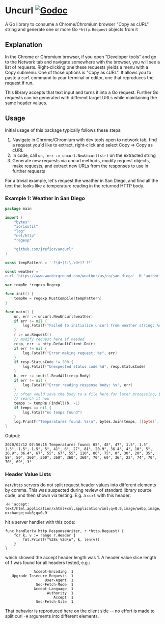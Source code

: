 Uncurl
[![Godoc][GodocV2SVG]][GodocV2URL]
=============

A Go library to consume a Chrome/Chromium browser "Copy as cURL" string and generate one or more Go
`*http.Request` objects from it

## Explanation

In the Chrome or Chromium browser, if you open "Developer tools" and go to the Network tab and
navigate somewhere with the browser, you will see a list of requests. Right-clicking one these
requests yields a menu with a Copy submenu. One of those options is "Copy as cURL". It allows you to
paste a `curl` command to your terminal or editor, one that reproduces the request if run.

This library accepts that text input and turns it into a Go request. Further Go requests can be
generated with different target URLs while maintaining the same header values.

## Usage

Initial usage of this package typically follows these steps:

1. Navigate in Chrome/Chromium with dev tools open to network tab, find a request you'd like to
   extract, right-click and select Copy => Copy as cURL
2. In code, call `un, err := uncurl.NewUncurl(str)` on the extracted string
3. Generate new requests via uncurl methods, modify request objects, make requests, and extract new
   URLs from the responses to use in further requests

For a trivial example, let's request the weather in San Diego, and find all the text that looks like a
temperature reading in the returned HTTP body.

### Example 1: Weather in San Diego

```go
package main

import (
	"bytes"
	"io/ioutil"
	"log"
	"net/http"
	"regexp"

	"github.com/jrefior/uncurl"
)

const tempPattern = `-?\d+(?:\.\d+)? ?°`

const weather = `
curl 'https://www.wunderground.com/weather/us/ca/san-diego' -H 'authority: www.wunderground.com' -H 'upgrade-insecure-requests: 1' -H 'user-agent: Mozilla/5.0 (X11; Fedora; Linux x86_64) AppleWebKit/537.36 (KHTML, like Gecko) Chrome/79.0.3945.130 Safari/537.36' -H 'accept: text/html,application/xhtml+xml,application/xml;q=0.9,image/webp,image/apng,*/*;q=0.8,application/signed-exchange;v=b3;q=0.9' -H 'sec-fetch-site: none' -H 'sec-fetch-mode: navigate' -H 'accept-encoding: gzip, deflate, br' -H 'accept-language: en-US,en;q=0.9' -H 'cookie: usprivacy=foo; s_fid=bar; s_vi=zip' --compressed`

var tempRe *regexp.Regexp

func init() {
	tempRe = regexp.MustCompile(tempPattern)
}

func main() {
	un, err := uncurl.NewUncurl(weather)
	if err != nil {
		log.Fatalf("Failed to initialize uncurl from weather string: %s", err)
	}
	r := un.Request()
	// modify request here if needed
	resp, err := http.DefaultClient.Do(r)
	if err != nil {
		log.Fatalf("Error making request: %s", err)
	}
	if resp.StatusCode != 200 {
		log.Fatalf("Unexpected status code %d", resp.StatusCode)
	}
	b, err := ioutil.ReadAll(resp.Body)
	if err != nil {
		log.Fatalf("Error reading response body: %s", err)
	}
	// often would save the body to a file here for later processing, but in this case let's just
	// search it now
	temps := tempRe.FindAll(b, -1)
	if temps == nil {
		log.Fatal("no temps found")
	}
	log.Printf("Temperatures found: %s\n", bytes.Join(temps, []byte(`, `)))
}
```

Output:
```
2020/02/12 07:56:15 Temperatures found: 65°, 48°, 47°, 1.5°, 1.5°, 1.5°, 1.5°, 1.5°, 5°, 41°, 6°, 27°, 81°, 20.9°, 36.4°, 4°, 10°, 5°, 20.9°, 36.4°, 67°, 55°, 67°, 55°, 110°, 80°, 75°, 0°, 30°, 20°, 35°, 58°, 50°, 360°, 360°, 360°, 360°, 360°, 70°, 60°, 36°, 22°, 74°, 70°, 70°, 69°, 3°
```

### Header Value Lists

`net/http` servers do not split request header values into different elements by comma. This was
suspected during review of standard library source code, and then shown via testing. E.g. a `curl`
with this header:

```
-H 'accept: text/html,application/xhtml+xml,application/xml;q=0.9,image/webp,image/apng,*/*;q=0.8,application/signed-exchange;v=b3;q=0.9'
```

hit a server handler with this code:

```
func handler(w http.ResponseWriter, r *http.Request) {    
    for k, v := range r.Header {    
        fmt.Printf("%28s %2d\n", k, len(v))    
    }    
}    
```
which showed the accept header length was 1. A header value slice length of 1 was found for all
headers tested, e.g.:
```
             Accept-Encoding  1
   Upgrade-Insecure-Requests  1
                  User-Agent  1
              Sec-Fetch-Mode  1
             Accept-Language  1
                   Authority  1
                      Accept  1
              Sec-Fetch-Site  1
```

That behavior is reproduced here on the client side -- no effort is made to split curl `-H` arguments
into different elements.

[GodocV2SVG]: https://godoc.org/github.com/jrefior/uncurl?status.svg
[GodocV2URL]: https://godoc.org/github.com/jrefior/uncurl
